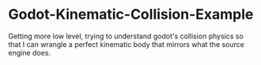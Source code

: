 # Godot-Kinematic-Collision-Example
Getting more low level, trying to understand godot's collision physics so that I can wrangle a perfect kinematic body that mirrors what the source engine does.
